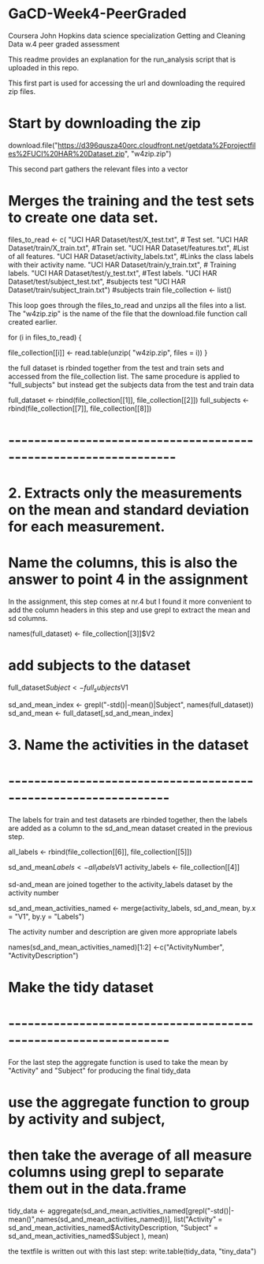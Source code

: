 # GaCD-Week4-PeerGraded
Coursera John Hopkins data science specialization Getting and Cleaning Data w.4 peer graded assessment


This readme provides an explanation for the run_analysis script that is uploaded in this repo.

This first part is used for accessing the url and downloading the required zip files.

# Start by downloading the zip
download.file("https://d396qusza40orc.cloudfront.net/getdata%2Fprojectfiles%2FUCI%20HAR%20Dataset.zip", "w4zip.zip")


This second part gathers the relevant files into a vector

# Merges the training and the test sets to create one data set.

files_to_read <- c(
  "UCI HAR Dataset/test/X_test.txt", # Test set.
  "UCI HAR Dataset/train/X_train.txt", #Train set.
  "UCI HAR Dataset/features.txt", #List of all features.
  "UCI HAR Dataset/activity_labels.txt", #Links the class labels with their activity name.
  "UCI HAR Dataset/train/y_train.txt", # Training labels.
  "UCI HAR Dataset/test/y_test.txt", #Test labels. 
  "UCI HAR Dataset/test/subject_test.txt", #subjects test
  "UCI HAR Dataset/train/subject_train.txt") #subjects train
file_collection <- list()

This loop goes through the files_to_read and unzips all the files into a list. The "w4zip.zip" is the name of the file that the download.file function call created earlier.

for (i in files_to_read) {
  
file_collection[[i]] <-
  read.table(unzip(
    "w4zip.zip",
    files = i))
}

the full dataset is rbinded together from the test and train sets and accessed from the file_collection list. The same procedure is applied to "full_subjects" but instead get the subjects data from the test and train data

full_dataset <- rbind(file_collection[[1]], file_collection[[2]])
full_subjects <- rbind(file_collection[[7]], file_collection[[8]])



# ----------------------------------------------------------------

# 2. Extracts only the measurements on the mean and standard deviation for each measurement. 
# Name the columns, this is also the answer to point 4 in the assignment

In the assignment, this step comes at nr.4 but I found it more convenient to add the column headers in this step and use grepl to extract the mean and sd columns.

names(full_dataset) <- file_collection[[3]]$V2

# add subjects to the dataset
full_dataset$Subject <- full_subjects$V1

sd_and_mean_index <- grepl("-std()|-mean()|Subject", names(full_dataset))
sd_and_mean <- full_dataset[,sd_and_mean_index]

# 3. Name the activities in the dataset
# ---------------------------------------------------------------

The labels for train and test datasets are rbinded together, then the labels are added as a column to the sd_and_mean dataset created in the previous step.

all_labels <- rbind(file_collection[[6]], file_collection[[5]])

sd_and_mean$Labels <- all_labels$V1
activity_labels <- file_collection[[4]]

sd-and_mean are joined together to the activity_labels dataset by the activity number

sd_and_mean_activities_named <- merge(activity_labels, sd_and_mean, by.x = "V1", by.y = "Labels")

The activity number and description are given more appropriate labels

names(sd_and_mean_activities_named)[1:2] <-c("ActivityNumber", "ActivityDescription")

# Make the tidy dataset
# ---------------------------------------------------------------

For the last step the aggregate function is used to take the mean by "Activity" and "Subject" for producing the final tidy_data

# use the aggregate function to group by activity and subject, 
# then take the average of all measure columns using grepl to separate them out in the data.frame
tidy_data <- aggregate(sd_and_mean_activities_named[grepl("-std()|-mean()",names(sd_and_mean_activities_named))],
   list("Activity" =
     sd_and_mean_activities_named$ActivityDescription,
     "Subject" =
     sd_and_mean_activities_named$Subject
   ),
   mean)


the textfile is written out with this last step:
write.table(tidy_data, "tiny_data")

